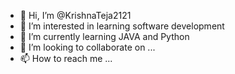 - 👋 Hi, I’m @KrishnaTeja2121
- 👀 I’m interested in learning software development
- 🌱 I’m currently learning JAVA and Python
- 💞️ I’m looking to collaborate on ...
- 📫 How to reach me ...

<!---
KrishnaTeja2121/KrishnaTeja2121 is a ✨ special ✨ repository because its `README.md` (this file) appears on your GitHub profile.
You can click the Preview link to take a look at your changes.
--->
